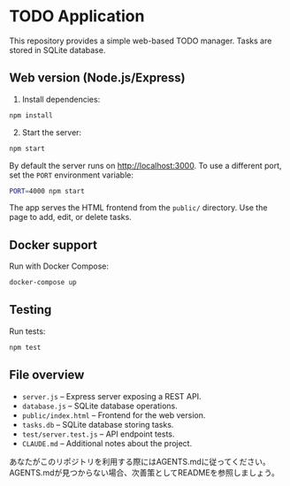 # TODO Application

This repository provides a simple web-based TODO manager. Tasks are stored in SQLite database.

## Web version (Node.js/Express)

1. Install dependencies:

```bash
npm install
```

2. Start the server:

```bash
npm start
```

By default the server runs on <http://localhost:3000>. To use a different port, set the `PORT` environment variable:

```bash
PORT=4000 npm start
```

The app serves the HTML frontend from the `public/` directory. Use the page to add, edit, or delete tasks.

## Docker support

Run with Docker Compose:

```bash
docker-compose up
```

## Testing

Run tests:

```bash
npm test
```

## File overview

- `server.js` – Express server exposing a REST API.
- `database.js` – SQLite database operations.
- `public/index.html` – Frontend for the web version.
- `tasks.db` – SQLite database storing tasks.
- `test/server.test.js` – API endpoint tests.
- `CLAUDE.md` – Additional notes about the project.

あなたがこのリポジトリを利用する際にはAGENTS.mdに従ってください。AGENTS.mdが見つからない場合、次善策としてREADMEを参照しましょう。
